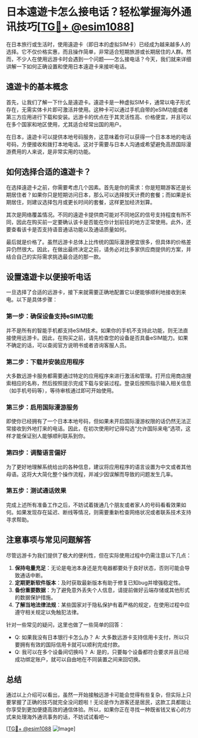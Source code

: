 # 日本遠遊卡怎么接电话？轻松掌握海外通讯技巧[[TG💪+ @esim1088](https://t.me/s/esim1088)]

在日本旅行或生活时，使用遠遊卡（即日本的虚拟SIM卡）已经成为越来越多人的选择。它不仅价格实惠，而且操作简单，非常适合短期旅游或长期居住的人群。然而，不少人在使用远游卡时会遇到一个问题——怎么接电话？今天，我们就来详细讲解一下如何正确设置和使用日本遠遊卡来接听电话。

## 遠遊卡的基本概念

首先，让我们了解一下什么是遠遊卡。遠遊卡是一种虚拟SIM卡，通常以电子形式存在，无需实体卡片即可激活并使用。这种卡可以通过手机自带的eSIM功能或者第三方应用进行下载和安装。远游卡的优点在于其灵活性高、价格便宜，并且可以在多个国家和地区使用，尤其适合经常出国的用户。

在日本，遠遊卡可以提供本地号码服务，这意味着你可以获得一个日本本地的电话号码，方便接收和拨打本地电话。这对于需要与日本人沟通或希望避免高昂国际漫游费用的人来说，是非常实用的功能。

## 如何选择合适的遠遊卡？

在选择遠遊卡之前，你需要考虑几个因素。首先是你的需求：你是短期游客还是长期居住者？如果你只是短期访问日本，那么可以选择按天计费的套餐；而如果是长期居住，则建议选择包月或更长时间的套餐，这样更加经济划算。

其次是网络覆盖情况。不同的遠遊卡提供商可能对不同地区的信号支持程度有所不同，因此在购买前一定要确认该卡是否能在你计划前往的地方正常使用。此外，还要查看该卡是否支持语音通话功能以及通话质量如何。

最后就是价格了。虽然远游卡总体上比传统的国际漫游便宜很多，但具体的价格差异仍然很大。因此，在做出最终决定之前，请务必对比多家供应商提供的方案，并结合自己的实际需求挑选最合适的那一款。

## 设置遠遊卡以便接听电话

一旦选择了合适的远游卡，接下来就需要正确地配置它以便能够顺利地接收到来电。以下是具体步骤：

### 第一步：确保设备支持eSIM功能
并不是所有的智能手机都支持eSIM技术。如果你的手机不支持此功能，则无法直接使用远游卡。因此，在购买之前，请先检查您的设备是否具备eSIM能力。如果不确定的话，可以查阅官方说明书或者咨询客服人员。

### 第二步：下载并安装应用程序
大多数远游卡服务都需要通过特定的应用程序来进行激活和管理。打开应用商店搜索相应的名称，然后按照提示完成下载与安装过程。登录后按照指示输入相关信息（如手机号码等），等待审核通过即可开始使用。

### 第三步：启用国际漫游服务
即使你已经拥有了一个日本本地号码，但如果未开启国际漫游权限的话仍然无法正常接收到外地打来的电话。因此，在初次使用时记得勾选“允许国际来电”选项，这样才能保证别人能够顺利联系到你。

### 第四步：调整语言偏好
为了更好地理解系统给出的各种信息，建议将应用程序的语言设置为中文或者其他母语。这将大大简化整个操作流程，并减少因误解而导致的问题发生几率。

### 第五步：测试通话效果
完成上述所有准备工作之后，不妨试着拨通几个朋友或者家人的号码看看效果如何。如果发现存在延迟、断线等情况，则需要重新检查网络状况或者联系技术支持寻求帮助。

## 注意事项与常见问题解答

尽管远游卡为我们提供了极大的便利性，但在实际使用过程中仍需注意以下几点：

1. **保持电量充足**：无论是电池本身还是充电器都要处于良好状态，否则可能会导致通话中断。
2. **定期更新软件版本**：及时获取最新版本有助于修复已知bug并增强稳定性。
3. **备份重要数据**：为了避免意外丢失个人信息，请提前做好云端存储或其他形式的数据保护措施。
4. **了解当地法律法规**：某些国家对于隐私保护有着严格的规定，在使用过程中应遵守相关规定以免触犯法律。

针对一些常见的疑问，这里也做了一些简单的回答：
- Q: 如果我没有日本银行卡怎么办？
   A: 大多数远游卡支持信用卡支付，所以只要拥有有效的国际信用卡就可以顺利完成付款。
- Q: 我可以在多个设备间切换吗？
   A: 是的，只要每个设备都符合要求并且已经成功绑定账户，就可以自由地在不同装置之间来回切换。

## 总结

通过以上介绍可以看出，虽然一开始接触远游卡可能会觉得有些复杂，但实际上只要掌握了正确的技巧就完全没问题啦！无论是作为游客还是居民，这款工具都能让你享受到更加便捷高效的通信体验。所以，如果你正在寻找一种既省钱又省心的方式来处理海外通讯事务的话，不妨试试看吧～

[[TG💪+ @esim1088](https://t.me/s/esim1088) ![Image](https://i.postimg.cc/4NQfJmqS/Snipaste-2025-05-13-00-14-12.png)]